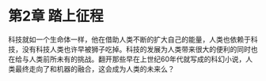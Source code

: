 # 第2章 踏上征程

科技就如一个生命体一样，他在借助人类不断的扩大自己的能量，人类也依赖于科技，没有科技人类也许早被狮子吃掉。科技的发展为人类带来很大的便利的同时也在给与人类前所未有的挑战。翻开那些早在上世纪60年代就写成的科幻小说，人类最终走向了和机器的融合，这会成为人类的未来么？


